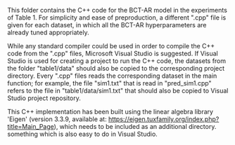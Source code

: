 This folder contains the C++ code for the BCT-AR model in the experiments of Table 1. For simplicity and ease of preproduction, a different ".cpp" file is given for each dataset, in which all the BCT-AR hyperparameters are already tuned appropriately.

While any standard compiler could be used in order to compile the C++ code from the ".cpp" files, Microsoft Visual Studio is suggested. If Visual Studio is used for creating a project to run the C++ code, the datasets from the folder "table1/data" should also be copied to the corresponding project directory. Every ".cpp" files reads the corresponding dataset in the main function; for example, the file "sim1.txt" that is read in "pred_sim1.cpp" refers to the file in "table1/data/sim1.txt" that should also be copied to Visual Studio project repository.  

This C++ implementation has been built using the linear algebra library 'Eigen' (version 3.3.9, available at: https://eigen.tuxfamily.org/index.php?title=Main_Page), which needs to be included as an additional directory. something which is also easy to do in Visual Studio.
